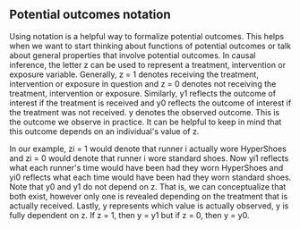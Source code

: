 <br><br>

## Potential outcomes notation
Using notation is a helpful way to formalize potential outcomes. This helps when we want to start thinking about functions of potential outcomes or talk about general properties that involve potential outcomes. In causal inference, the letter z can be used to represent a treatment, intervention or exposure variable. Generally, z = 1 denotes receiving the treatment, intervention or exposure in question and z = 0 denotes not receiving the treatment, intervention or exposure. Similarly, y1 reflects the outcome of interest if the treatment is received and y0 reflects the outcome of interest if the treatment was not received. y denotes the observed outcome. This is the outcome we observe in practice. It can be helpful to keep in mind that this outcome depends on an individual's value of z.

In our example, zi = 1 would denote that runner i actually wore HyperShoes and zi = 0 would denote that  runner i wore standard shoes. Now yi1 reflects what each runner's time would have been had they worn HyperShoes and yi0 reflects what each time would have been had they worn standard shoes. Note that y0 and y1 do not depend on z. That is, we can conceptualize that both exist, however only one is revealed depending on the treatment that is actually received. Lastly, y represents which value is actually observed, y is fully dependent on z. If z = 1, then y = y1 but if z = 0, then y = y0. 

<br><br>